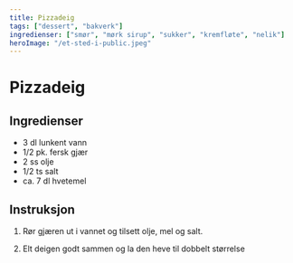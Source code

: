 ```yaml
---
title: Pizzadeig
tags: ["dessert", "bakverk"]
ingredienser: ["smør", "mørk sirup", "sukker", "kremfløte", "nelik"]
heroImage: "/et-sted-i-public.jpeg"
---
```


# Pizzadeig

## Ingredienser

- 3 dl lunkent vann
- 1/2 pk. fersk gjær
- 2 ss olje
- 1/2 ts salt
- ca. 7 dl hvetemel

## Instruksjon

1. Rør gjæren ut i vannet og tilsett olje, mel og salt.

2. Elt deigen godt sammen og la den heve til dobbelt størrelse
